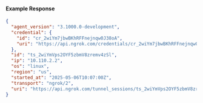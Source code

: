 <!-- Code generated for API Clients. DO NOT EDIT. -->

#### Example Response

```json
{
  "agent_version": "3.1000.0-development",
  "credential": {
    "id": "cr_2wiYm7jbwBKhRFFnejnqw0J38oA",
    "uri": "https://api.ngrok.com/credentials/cr_2wiYm7jbwBKhRFFnejnqw0J38oA"
  },
  "id": "ts_2wiYmVps2OYF5zbmV8zremv4zSl",
  "ip": "10.110.2.2",
  "os": "linux",
  "region": "us",
  "started_at": "2025-05-06T10:07:00Z",
  "transport": "ngrok/2",
  "uri": "https://api.ngrok.com/tunnel_sessions/ts_2wiYmVps2OYF5zbmV8zremv4zSl"
}
```
